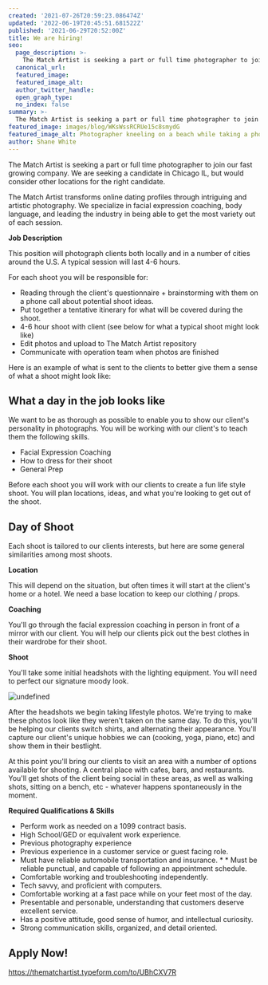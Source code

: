```yaml
---
created: '2021-07-26T20:59:23.086474Z'
updated: '2022-06-19T20:45:51.681522Z'
published: '2021-06-29T20:52:00Z'
title: We are hiring!
seo:
  page_description: >-
    The Match Artist is seeking a part or full time photographer to join our fast growing company.
  canonical_url:
  featured_image:
  featured_image_alt:
  author_twitter_handle:
  open_graph_type:
  no_index: false
summary: >-
  The Match Artist is seeking a part or full time photographer to join our fast growing company. We are seeking a candidate in Chicago IL, but would consider other locations for the right candidate. The Match Artist transforms online dating profiles through intriguing and artistic photography. We specialize in facial ...
featured_image: images/blog/WKsWssRCRUe15c8smydG
featured_image_alt: Photographer kneeling on a beach while taking a photo
author: Shane White
---
```


<p>The Match Artist is seeking a part or full time photographer to join our fast growing company. We are seeking a candidate in Chicago IL, but would consider other locations for the right candidate.</p>
<p>The Match Artist transforms online dating profiles through intriguing and artistic photography. We specialize in facial expression coaching, body language, and leading the industry in being able to get the most variety out of each session.</p>
<p><strong>Job Description</strong></p>
<p>This position will photograph clients both locally and in a number of cities around the U.S. A typical session will last 4-6 hours.</p>
<p>For each shoot you will be responsible for:</p>
<ul>
<li>Reading through the client's questionnaire + brainstorming with them on a phone call about potential shoot ideas.</li>
<li>Put together a tentative itinerary for what will be covered during the shoot.</li>
<li>4-6 hour shoot with client (see below for what a typical shoot might look like)</li>
<li>Edit photos and upload to The Match Artist repository</li>
<li>Communicate with operation team when photos are finished</li>
</ul>
<p>Here is an example of what is sent to the clients to better give them a sense of what a shoot might look like:</p>
<h2>What a day in the job looks like</h2>
<p>We want to be as thorough as possible to enable you to show our client's personality in photographs. You will be working with our client's to teach them the following skills.</p>
<ul>
<li>Facial Expression Coaching</li>
<li>How to dress for their shoot</li>
<li>General Prep</li>
</ul>
<p>Before each shoot you will work with our clients to create a fun life style shoot. You will plan locations, ideas, and what you're looking to get out of the shoot.</p>
<h2>Day of Shoot</h2>
<p>Each shoot is tailored to our clients interests, but here are some general similarities among most shoots.</p>
<p><strong>Location</strong></p>
<p>This will depend on the situation, but often times it will start at the client's home or a hotel. We need a base location to keep our clothing / props.</p>
<p><strong>Coaching</strong></p>
<p>You'll go through the facial expression coaching in person in front of a mirror with our client. You will help our clients pick out the best clothes in their wardrobe for their shoot.</p>
<p><strong>Shoot</strong></p>
<p>You'll take some initial headshots with the lighting equipment. You will need to perfect our signature moody look.</p>
<p><img src="https://cdn.buttercms.com/VDLJcD8iSWO145BNbCcr" alt="undefined" /></p>
<p>After the headshots we begin taking lifestyle photos. We're trying to make these photos look like they weren't taken on the same day. To do this, you'll be helping our clients switch shirts, and alternating their appearance. You'll capture our client's unique hobbies we can (cooking, yoga, piano, etc) and show them in their bestlight.</p>
<p>At this point you'll bring our clients to visit an area with a number of options available for shooting. A central place with cafes, bars, and restaurants. You'll get shots of the client being social in these areas, as well as walking shots, sitting on a bench, etc - whatever happens spontaneously in the moment.</p>
<p><strong>Required Qualifications &amp; Skills</strong></p>
<ul>
<li>Perform work as needed on a 1099 contract basis.</li>
<li>High School/GED or equivalent work experience.</li>
<li>Previous photography experience</li>
<li>Previous experience in a customer service or guest facing role.</li>
<li>Must have reliable automobile transportation and insurance. * * Must be reliable punctual, and capable of following an appointment schedule.</li>
<li>Comfortable working and troubleshooting independently.</li>
<li>Tech savvy, and proficient with computers.</li>
<li>Comfortable working at a fast pace while on your feet most of the day.</li>
<li>Presentable and personable, understanding that customers deserve excellent service.</li>
<li>Has a positive attitude, good sense of humor, and intellectual curiosity.</li>
<li>Strong communication skills, organized, and detail oriented.</li>
</ul>
<h2>Apply Now!</h2>
<p><a href="https://thematchartist.typeform.com/to/UBhCXV7R">https://thematchartist.typeform.com/to/UBhCXV7R</a></p>
